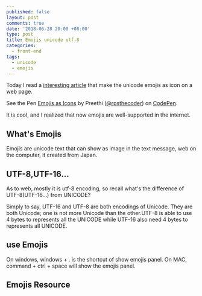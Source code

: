 ```yaml
---
published: false
layout: post
comments: true
date: '2018-06-28 20:00 +08:00'
type: post
title: Emojis unicode utf-8
categories:
  - front-end
tags:
  - unicode
  - emojis
---
```

Today I read a [interesting article](https://preethisam.com/2018/06/25/how-to-use-emojis-as-icons/) that make the unicode emojis as icon on a web page.

<p data-height="265" data-theme-id="0" data-slug-hash="rKrMrj" data-default-tab="css,result" data-user="rpsthecoder" data-embed-version="2" data-pen-title="Emojis as Icons" class="codepen">See the Pen <a href="https://codepen.io/rpsthecoder/pen/rKrMrj/">Emojis as Icons</a> by Preethi (<a href="https://codepen.io/rpsthecoder">@rpsthecoder</a>) on <a href="https://codepen.io">CodePen</a>.</p>
<script async src="https://static.codepen.io/assets/embed/ei.js"></script>

It is cool, and I realized that now emojis are well-supported in the internet.

## What's Emojis
Emojis are unicode text that can show as image in the text message, web on the computer, it created from Japan.

## UTF-8,UTF-16...
As to web, mostly it is utf-8 encoding, so recall what's the difference of UTF-8(UTF-16...) from UNICODE?

Simply to say,  UTF-16 and UTF-8 are both encodings of Unicode. They are both Unicode; one is not more Unicode than the other.UTF-8 is able to use 4 bytes to represents all the UNICODE while UTF-16 also need 4 bytes to represents all UNICODE.

## use Emojis
On windows, windows + . is the shortcut of show emojis panel.
On MAC, command + ctrl + space will show the emojis panel.

## Emojis Resource



